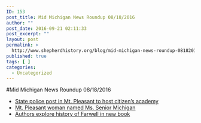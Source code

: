 ```yaml
---
ID: 153
post_title: Mid Michigan News Roundup 08/18/2016
author: ""
post_date: 2016-09-21 02:11:33
post_excerpt: ""
layout: post
permalink: >
  http://www.shepherdhistory.org/blog/mid-michigan-news-roundup-08182016/
published: true
tags: [ ]
categories:
  - Uncategorized
---
```

#Mid Michigan News Roundup 08/18/2016
 
<ul class="c1 lst-kix_list_2-0 start"><li class="c5"><a class="c0" href="https://www.google.com/url?q=http://www.themorningsun.com/general-news/20160818/state-police-post-in-mt-pleasant-to-host-citizens-academy&amp;sa=D&amp;ust=1471647715423000&amp;usg=AFQjCNG0HJWtUe80HvWZ8KsPG-JrOxVg_w">State police post in Mt. Pleasant to host citizen’s academy</a></li><li class="c5"><a class="c0" href="https://www.google.com/url?q=http://www.themorningsun.com/general-news/20160817/mt-pleasant-woman-named-ms-senior-michigan&amp;sa=D&amp;ust=1471647715425000&amp;usg=AFQjCNH4kblk_TyyN9O6z3PBPuJYtPn7Rw">Mt. Pleasant woman named Ms. Senior Michigan</a></li><li class="c5"><a class="c0" href="https://www.google.com/url?q=http://www.themorningsun.com/general-news/20160817/authors-explore-history-of-farwell-in-new-book&amp;sa=D&amp;ust=1471647715426000&amp;usg=AFQjCNHtlk9ZWqcduKFwO0fYxQ-adBcnBg">Authors explore history of Farwell in new book</a></li></ul>